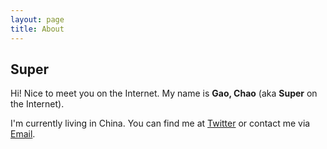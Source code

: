 ```yaml
---
layout: page
title: About
---
```


## Super

Hi! Nice to meet you on the Internet.
My name is **Gao, Chao** (aka **Super** on the Internet).

I'm currently living in China. You can find me at [Twitter](https://twitter.com/supergrubby) or contact me via [Email](supergrubby@foxmail.com).